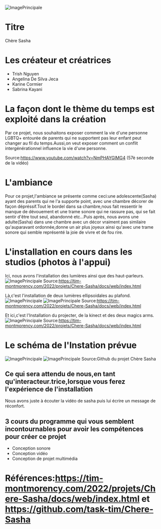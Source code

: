 ![ImagePrincipale]()

# Titre
Chère Sasha
# Les créateur et créatrices
- Trish Nguyen
- Angelina De Silva Jeca
- Karine Cormier
- Sabrina Kayani
# La façon dont le thème du temps est exploité dans la création
Par ce projet, nous souhaitons exposer comment la vie d'une personne LGBTQ+ entourée de parents qui ne supportent pas leur enfant peut changer au fil du temps.Aussi,on veut exposer comment un conflit intergénérationnel influence la vie d'une personne.

Source:https://www.youtube.com/watch?v=NmPHAYGlMG4 (57è seconde de la vidéo)
# L'ambiance
Pour ce projet,l'ambiance se présente comme ceci:une adolescente(Sasha) ayant des parents qui ne l'a supporte point, avec une chambre décorer de façon dépréssif.Tout le bordel dans sa chambre,nous fait ressentir le manque de dévouement et une trame sonore qui ne rassure pas, qui se fait sentir d'être tout seul, abandonné etc...Puis après, nous avons une adulte(Sasha) dans une chambre avec un décor vraiment pas similaire qu'auparavant ordonnée,donne un air plus joyeux ainsi qu'avec une trame sonore qui semble représenté la joie de vivre et de fou rire.
# L'installation en cours dans les studios (photos à l'appui)
Ici, nous avons l'installation des lumières ainsi que des haut-parleurs.
![ImagePrincipale](medias/lumi%C3%A8res_haut_parleurs.jpg)
Source:https://tim-montmorency.com/2022/projets/Chere-Sasha/docs/web/index.html

Là,c'est l'installation de deux lumières ellipsoidales au plafond.
![ImagePrincipale](medias/lumi%C3%A8res_ellipsoidales.jpg)
![ImagePrincipale](medias/lumi%C3%A8res_ellipsoidales2.jpg)
Source:https://tim-montmorency.com/2022/projets/Chere-Sasha/docs/web/index.html

Et ici,c'est l'Installation du projecter, de la kinect et des deux magics arms.
![ImagePrincipale](medias/projecteur_kinect_magicarm.jpg)
Source:https://tim-montmorency.com/2022/projets/Chere-Sasha/docs/web/index.html
# Le schéma de l'Instation prévue
![ImagePrincipale](medias/chambre_sasha.png)
![ImagePrincipale](medias/sch%C3%A9ma_branchement_chambre.png)
Source:Github du projet Chère Sasha
## Ce qui sera attendu de nous,en tant qu'interacteur.trice,lorsque vous ferez l'expérience de l'installation
Nous avons juste à écouter la vidéo de sasha puis lui écrire un message de réconfort.
## 3 cours du programme qui vous semblent incontournables pour avoir les compétences pour créer ce projet
- Conception sonore
- Conception vidéo
- Conception de projet multimédia
# Références:https://tim-montmorency.com/2022/projets/Chere-Sasha/docs/web/index.html et https://github.com/task-tim/Chere-Sasha







